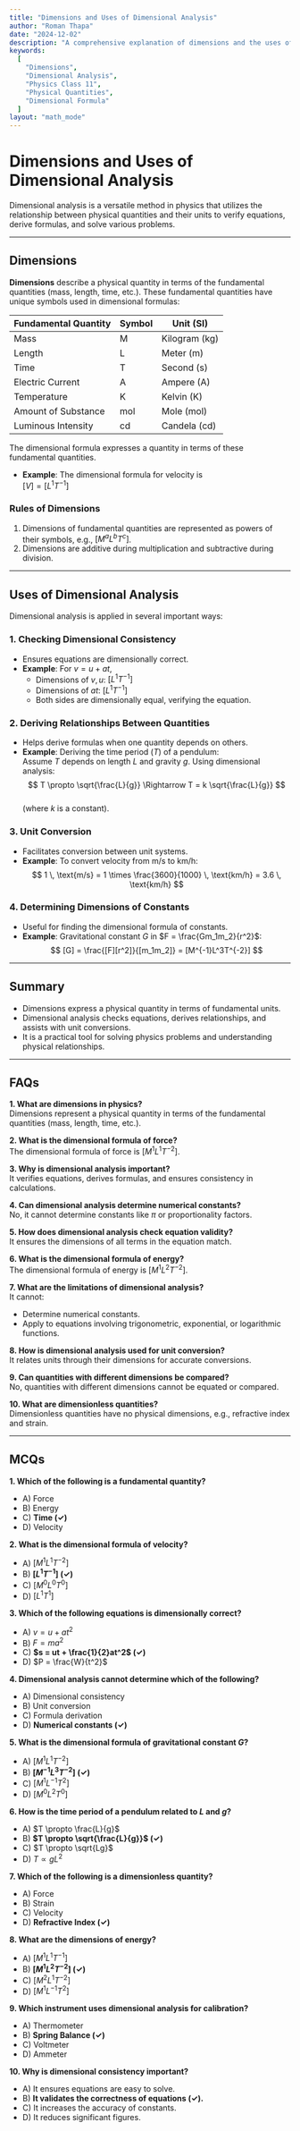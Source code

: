 ```yaml
---
title: "Dimensions and Uses of Dimensional Analysis" 
author: "Roman Thapa" 
date: "2024-12-02"
description: "A comprehensive explanation of dimensions and the uses of dimensional analysis in physics, with practical examples." 
keywords:
  [
    "Dimensions",
    "Dimensional Analysis",
    "Physics Class 11",
    "Physical Quantities",
    "Dimensional Formula"
  ]
layout: "math_mode"
---
```


# Dimensions and Uses of Dimensional Analysis

Dimensional analysis is a versatile method in physics that utilizes the relationship between physical quantities and their units to verify equations, derive formulas, and solve various problems.

---

## Dimensions

**Dimensions** describe a physical quantity in terms of the fundamental quantities (mass, length, time, etc.). These fundamental quantities have unique symbols used in dimensional formulas:

| Fundamental Quantity | Symbol | Unit (SI)         |
|-----------------------|--------|-------------------|
| Mass                 | M      | Kilogram (kg)     |
| Length               | L      | Meter (m)         |
| Time                 | T      | Second (s)        |
| Electric Current     | A      | Ampere (A)        |
| Temperature          | K      | Kelvin (K)        |
| Amount of Substance  | mol    | Mole (mol)        |
| Luminous Intensity   | cd     | Candela (cd)      |

The dimensional formula expresses a quantity in terms of these fundamental quantities.  

- **Example**: The dimensional formula for velocity is  
  $[V] = [L^1T^{-1}]$

### Rules of Dimensions

1. Dimensions of fundamental quantities are represented as powers of their symbols, e.g., $[M^aL^bT^c]$.
2. Dimensions are additive during multiplication and subtractive during division.

---

## Uses of Dimensional Analysis

Dimensional analysis is applied in several important ways:

### 1. **Checking Dimensional Consistency**
   - Ensures equations are dimensionally correct.
   - **Example**: For $v = u + at$,  
     - Dimensions of $v, u$: $[L^1T^{-1}]$  
     - Dimensions of $at$: $[L^1T^{-1}]$  
     - Both sides are dimensionally equal, verifying the equation.

### 2. **Deriving Relationships Between Quantities**
   - Helps derive formulas when one quantity depends on others.
   - **Example**: Deriving the time period ($T$) of a pendulum:  
     Assume $T$ depends on length $L$ and gravity $g$. Using dimensional analysis:  
     $$
     T \propto \sqrt{\frac{L}{g}}  
     \Rightarrow T = k \sqrt{\frac{L}{g}}
     $$  
     (where $k$ is a constant).

### 3. **Unit Conversion**
   - Facilitates conversion between unit systems.
   - **Example**: To convert velocity from m/s to km/h:  
     $$
     1 \, \text{m/s} = 1 \times \frac{3600}{1000} \, \text{km/h} = 3.6 \, \text{km/h}
     $$

### 4. **Determining Dimensions of Constants**
   - Useful for finding the dimensional formula of constants.
   - **Example**: Gravitational constant $G$ in $F = \frac{Gm_1m_2}{r^2}$:  
     $$
     [G] = \frac{[F][r^2]}{[m_1m_2]} = [M^{-1}L^3T^{-2}]
     $$

---

## Summary

- Dimensions express a physical quantity in terms of fundamental units.
- Dimensional analysis checks equations, derives relationships, and assists with unit conversions.
- It is a practical tool for solving physics problems and understanding physical relationships.

---

## FAQs

**1. What are dimensions in physics?**  
Dimensions represent a physical quantity in terms of the fundamental quantities (mass, length, time, etc.).

**2. What is the dimensional formula of force?**  
The dimensional formula of force is $[M^1L^1T^{-2}]$.

**3. Why is dimensional analysis important?**  
It verifies equations, derives formulas, and ensures consistency in calculations.

**4. Can dimensional analysis determine numerical constants?**  
No, it cannot determine constants like $\pi$ or proportionality factors.

**5. How does dimensional analysis check equation validity?**  
It ensures the dimensions of all terms in the equation match.

**6. What is the dimensional formula of energy?**  
The dimensional formula of energy is $[M^1L^2T^{-2}]$.

**7. What are the limitations of dimensional analysis?**  
It cannot:  
- Determine numerical constants.  
- Apply to equations involving trigonometric, exponential, or logarithmic functions.

**8. How is dimensional analysis used for unit conversion?**  
It relates units through their dimensions for accurate conversions.

**9. Can quantities with different dimensions be compared?**  
No, quantities with different dimensions cannot be equated or compared.

**10. What are dimensionless quantities?**  
Dimensionless quantities have no physical dimensions, e.g., refractive index and strain.

---

## MCQs

**1. Which of the following is a fundamental quantity?**  
- A) Force  
- B) Energy  
- C) **Time (✓)**  
- D) Velocity  

**2. What is the dimensional formula of velocity?**  
- A) $[M^1L^1T^{-2}]$  
- B) **$[L^1T^{-1}]$ (✓)**  
- C) $[M^0L^0T^{0}]$  
- D) $[L^1T^{1}]$  

**3. Which of the following equations is dimensionally correct?**  
- A) $v = u + at^2$  
- B) $F = ma^2$  
- C) **$s = ut + \frac{1}{2}at^2$ (✓)**  
- D) $P = \frac{W}{t^2}$  

**4. Dimensional analysis cannot determine which of the following?**  
- A) Dimensional consistency  
- B) Unit conversion  
- C) Formula derivation  
- D) **Numerical constants (✓)**  

**5. What is the dimensional formula of gravitational constant $G$?**  
- A) $[M^1L^1T^{-2}]$  
- B) **$[M^{-1}L^3T^{-2}]$ (✓)**  
- C) $[M^1L^{-1}T^2]$  
- D) $[M^0L^2T^0]$  

**6. How is the time period of a pendulum related to $L$ and $g$?**  
- A) $T \propto \frac{L}{g}$  
- B) **$T \propto \sqrt{\frac{L}{g}}$ (✓)**  
- C) $T \propto \sqrt{Lg}$  
- D) $T \propto gL^2$  

**7. Which of the following is a dimensionless quantity?**  
- A) Force  
- B) Strain  
- C) Velocity  
- D) **Refractive Index (✓)**  

**8. What are the dimensions of energy?**  
- A) $[M^1L^1T^{-1}]$  
- B) **$[M^1L^2T^{-2}]$ (✓)**  
- C) $[M^2L^1T^{-2}]$  
- D) $[M^1L^{-1}T^{2}]$  

**9. Which instrument uses dimensional analysis for calibration?**  
- A) Thermometer  
- B) **Spring Balance (✓)**  
- C) Voltmeter  
- D) Ammeter  

**10. Why is dimensional consistency important?**  
- A) It ensures equations are easy to solve.  
- B) **It validates the correctness of equations (✓).**  
- C) It increases the accuracy of constants.  
- D) It reduces significant figures.  
